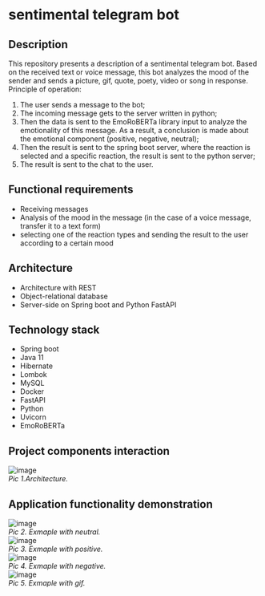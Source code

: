 # sentimental telegram bot

## Description
This repository presents a description of a sentimental telegram bot. Based on the received text or voice message, 
this bot analyzes the mood of the sender and sends a picture, gif, quote, poety, video or song in response.
Principle of operation: 
1) The user sends a message to the bot; 
2) The incoming message gets to the server written in python; 
3) Then the data is sent to the EmoRoBERTa library input to analyze the emotionality of this message. As a result, a conclusion is made about the emotional component (positive, negative, neutral); 
4) Then the result is sent to the spring boot server, where the reaction is selected and a specific reaction, the result is sent to the python server; 
5) The result is sent to the chat to the user.

## Functional requirements
- Receiving messages
- Analysis of the mood in the message (in the case of a voice message, transfer it to a text form)
- selecting one of the reaction types and sending the result to the user according to a certain mood

## Architecture
- Architecture with REST
- Object-relational database
- Server-side on Spring boot and Python FastAPI

## Technology stack
- Spring boot
- Java 11
- Hibernate
- Lombok
- MySQL
- Docker
- FastAPI
- Python
- Uvicorn
- EmoRoBERTa

## Project components interaction
![image](https://user-images.githubusercontent.com/79422421/194120999-21debf77-2345-4b73-859f-7631260b4ec3.png)<br> *Pic 1.Architecture.* <br>


## Application functionality demonstration
![image](https://user-images.githubusercontent.com/79422421/194142808-844371fb-0372-4db8-b12c-70c065efa4b4.png)<br> *Pic 2. Exmaple with neutral.* <br>
![image](https://user-images.githubusercontent.com/79422421/194143473-20d9edb8-f1af-48a0-bfdf-4499b26d2cc5.png)<br> *Pic 3. Exmaple with positive.* <br>
![image](https://user-images.githubusercontent.com/79422421/194143546-077f0915-4826-4c42-8965-f0ebb10c0d02.png)<br> *Pic 4. Exmaple with negative.* <br>
![image](https://user-images.githubusercontent.com/79422421/194143617-fc471b1b-6152-44e2-be4f-529aefc0f27a.png)<br> *Pic 5. Exmaple with gif.* <br>






